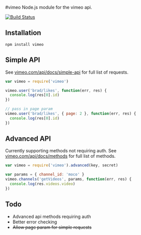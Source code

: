 #vimeo
Node.js module for the vimeo api. 

[![Build Status](https://secure.travis-ci.org/twentyrogersc/vimeo.png)](http://travis-ci.org/twentyrogersc/vimeo)

## Installation

```
npm install vimeo
```

## Simple API
See [vimeo.com/api/docs/simple-api](http://vimeo.com/api/docs/simple-api) for full list of requests.

```javascript
var vimeo = require('vimeo')

vimeo.user('brad/likes', function(err, res) {
  console.log(res[0].id)
})

// pass in page param
vimeo.user('brad/likes', { page: 2 }, function(err, res) {
  console.log(res[0].id)
})
```

## Advanced API
Currently supporting methods not requiring auth. See [vimeo.com/api/docs/methods](http://vimeo.com/api/docs/methods) for full list of methods.

```javascript
var vimeo = require('vimeo').advanced(key, secret)

var params = { channel_id: 'moco' }
vimeo.channels('getVideos', params, function(err, res) {
  console.log(res.videos.video)
})

```

## Todo
* Advanced api methods requiring auth
* Better error checking
* ~~Allow page param for simple requests~~